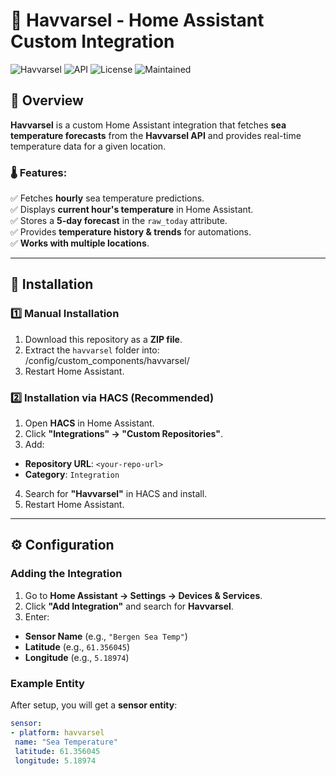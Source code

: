 # 🌊 Havvarsel - Home Assistant Custom Integration

![Havvarsel](https://img.shields.io/badge/Home%20Assistant-Custom%20Integration-blue)
![API](https://img.shields.io/badge/API-Havvarsel-brightgreen)
![License](https://img.shields.io/badge/License-MIT-lightgrey)
![Maintained](https://img.shields.io/maintenance/yes/2025)  

## 📌 Overview
**Havvarsel** is a custom Home Assistant integration that fetches **sea temperature forecasts** from the **Havvarsel API** and provides real-time temperature data for a given location.

### 🌡 Features:
✅ Fetches **hourly** sea temperature predictions.  
✅ Displays **current hour's temperature** in Home Assistant.  
✅ Stores a **5-day forecast** in the `raw_today` attribute.  
✅ Provides **temperature history & trends** for automations.  
✅ **Works with multiple locations**.  

---

## 🔧 Installation

### 1️⃣ **Manual Installation**
1. Download this repository as a **ZIP file**.
2. Extract the `havvarsel` folder into:  
  /config/custom_components/havvarsel/
3. Restart Home Assistant.

### 2️⃣ **Installation via HACS (Recommended)**
1. Open **HACS** in Home Assistant.
2. Click **"Integrations" → "Custom Repositories"**.
3. Add:  
- **Repository URL**: `<your-repo-url>`  
- **Category**: `Integration`  
4. Search for **"Havvarsel"** in HACS and install.
5. Restart Home Assistant.

---

## ⚙️ Configuration

### **Adding the Integration**
1. Go to **Home Assistant → Settings → Devices & Services**.
2. Click **"Add Integration"** and search for **Havvarsel**.
3. Enter:
- **Sensor Name** (e.g., `"Bergen Sea Temp"`)
- **Latitude** (e.g., `61.356045`)
- **Longitude** (e.g., `5.18974`)

### **Example Entity**
After setup, you will get a **sensor entity**:

```yaml
sensor:
- platform: havvarsel
 name: "Sea Temperature"
 latitude: 61.356045
 longitude: 5.18974
